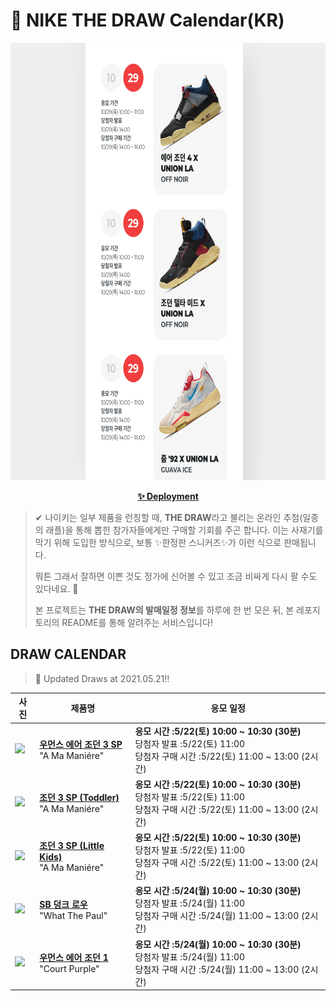# 👟 NIKE THE DRAW Calendar(KR)

<div align="center">
  <a href="https://junhoyeo.github.io/NIKE-THE-DRAW-Calendar/">
    <img src="./docs/images/preview.png" alt="Preview image of deployed application" height="700px" width="700px" />
  </a>
</div>

<p align="center">
  <a href="https://junhoyeo.github.io/NIKE-THE-DRAW-Calendar/">
    <strong>✨ Deployment</strong>
  </a>
</p>

> ✔ 나이키는 일부 제품을 런칭할 때, **THE DRAW**라고 불리는 온라인 추첨(일종의 래플)을 통해 뽑힌 참가자들에게만 구매할 기회를 주곤 합니다. 이는 사재기를 막기 위해 도입한 방식으로, 보통 ✨한정판 스니커즈✨가 이런 식으로 판매됩니다.
>
> 뭐튼 그래서 잘하면 이쁜 것도 정가에 신어볼 수 있고 조금 비싸게 다시 팔 수도 있다네요. 🤭
>
> 본 프로젝트는 **THE DRAW의 발매일정 정보**를 하루에 한 번 모은 뒤, 본 레포지토리의 README를 통해 알려주는 서비스입니다!

## DRAW CALENDAR

<!-- DRAW CALENDAR: START -->

> 👟 Updated Draws at 2021.05.21‼️

| 사진 | 제품명 | 응모 일정 |
| --- | ---- | ------- |
| <img src="https://static-breeze.nike.co.kr/kr/ko_kr/cmsstatic/product/DH3434-110/29d50c8a-dc73-4666-8a85-faf082aa5794_primary.jpg?snkrBrowse" width="256" /> | <a href="https://www.nike.com/kr/launch/t/women/fw/basketball/DH3434-110/trub11/wmns-air-jordan-3-retro-sp"><strong>우먼스 에어 조던 3 SP</strong><br /></a> "A Ma Maniére" | <strong>응모 시간 :5/22(토) 10:00 ~ 10:30 (30분)</strong><br />당첨자 발표 :5/22(토) 11:00<br />당첨자 구매 시간 :5/22(토) 11:00 ~ 13:00 (2시간) |
| <img src="https://static-breeze.nike.co.kr/kr/ko_kr/cmsstatic/product/DJ0719-110/18eda0ec-3890-4824-ba52-3418f5b28f00_primary.jpg?snkrBrowse" width="256" /> | <a href="https://www.nike.com/kr/launch/t/baby/fw/basketball/DJ0719-110/qbex70/jordan-3-retro-sp-td"><strong>조던 3 SP (Toddler)</strong><br /></a> "A Ma Maniére" | <strong>응모 시간 :5/22(토) 10:00 ~ 10:30 (30분)</strong><br />당첨자 발표 :5/22(토) 11:00<br />당첨자 구매 시간 :5/22(토) 11:00 ~ 13:00 (2시간) |
| <img src="https://static-breeze.nike.co.kr/kr/ko_kr/cmsstatic/product/DJ0718-110/12fa675c-76da-4304-8415-0dcdae9e3732_primary.jpg?snkrBrowse" width="256" /> | <a href="https://www.nike.com/kr/launch/t/little-kids/fw/basketball/DJ0718-110/zykk55/jordan-3-retro-sp-ps"><strong>조던 3 SP (Little Kids)</strong><br /></a> "A Ma Maniére" | <strong>응모 시간 :5/22(토) 10:00 ~ 10:30 (30분)</strong><br />당첨자 발표 :5/22(토) 11:00<br />당첨자 구매 시간 :5/22(토) 11:00 ~ 13:00 (2시간) |
| <img src="https://static-breeze.nike.co.kr/kr/ko_kr/cmsstatic/product/CZ2239-600/3457b7cb-1e95-478a-b049-74f635d781ce_primary.jpg?snkrBrowse" width="256" /> | <a href="https://www.nike.com/kr/launch/t/adult-unisex/fw/action-outdoor/CZ2239-600/hcmd90/nike-sb-dunk-low-pro-qs"><strong>SB 덩크 로우</strong><br /></a> "What The Paul" | <strong>응모 시간 :5/24(월) 10:00 ~ 10:30 (30분)</strong><br />당첨자 발표 :5/24(월) 11:00<br />당첨자 구매 시간 :5/24(월) 11:00 ~ 13:00 (2시간) |
| <img src="https://static-breeze.nike.co.kr/kr/ko_kr/cmsstatic/product/CD0461-151/d52ddc91-35bb-4f5f-bf73-b9b53fb7a62f_primary.jpg?snkrBrowse" width="256" /> | <a href="https://www.nike.com/kr/launch/t/women/fw/basketball/CD0461-151/xqim16/wmns-air-jordan-1-high-og"><strong>우먼스 에어 조던 1</strong><br /></a> "Court Purple" | <strong>응모 시간 :5/24(월) 10:00 ~ 10:30 (30분)</strong><br />당첨자 발표 :5/24(월) 11:00<br />당첨자 구매 시간 :5/24(월) 11:00 ~ 13:00 (2시간) |

<!-- DRAW CALENDAR: END -->
